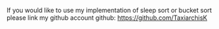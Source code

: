 If you would like to use my implementation of sleep sort or bucket sort please link my github account github: https://github.com/TaxiarchisK
